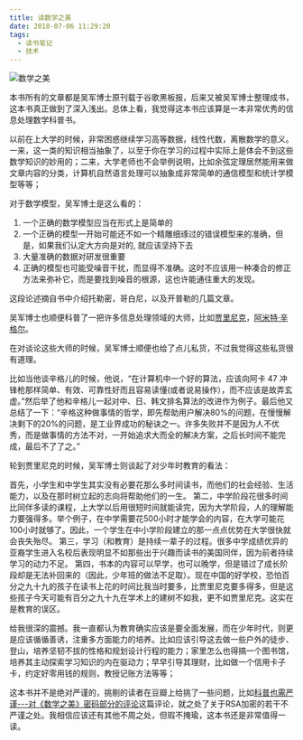 ```yaml
---
title: 读数学之美
date: 2018-07-06 11:29:20
tags:
  - 读书笔记
  - 技术
---
```


![数学之美](http://p48nfq8fw.bkt.clouddn.com/blogassets/%E6%95%B0%E5%AD%A6%E4%B9%8B%E7%BE%8E.jpg)

本书所有的文章都是吴军博士原刊载于谷歌黑板报，后来又被吴军博士整理成书，这本书真正做到了深入浅出。总体上看，我觉得这本书应该算是一本非常优秀的信息处理数学科普书。

以前在上大学的时候，非常困惑继续学习高等数据，线性代数，离散数学的意义。一来，这一类的知识相当抽象了，以至于你在学习的过程中实际上是体会不到这些数学知识的妙用的；二来，大学老师也不会举例说明，比如余弦定理居然能用来做文章内容的分类，计算机自然语言处理可以抽象成非常简单的通信模型和统计学模型等等；

对于数学模型，吴军博士是这么看的：


1. 一个正确的数学模型应当在形式上是简单的
2. 一个正确的模型一开始可能还不如一个精雕细琢过的错误模型来的准确，但是，如果我们认定大方向是对的, 就应该坚持下去
3. 大量准确的数据对研发很重要
4. 正确的模型也可能受噪音干扰，而显得不准确。这时不应该用一种凑合的修正方法来弥补它，而是要找到噪音的根源，这也许能通往重大的发现。


这段论述摘自书中介绍托勒密，哥白尼，以及开普勒的几篇文章。

吴军博士也顺便科普了一把许多信息处理领域的大师，比如[贾](https://baike.baidu.com/item/%E8%B4%BE%E9%87%8C%E5%B0%BC%E5%85%8B)[里](https://baike.baidu.com/item/%E8%B4%BE%E9%87%8C%E5%B0%BC%E5%85%8B)[尼](https://baike.baidu.com/item/%E8%B4%BE%E9%87%8C%E5%B0%BC%E5%85%8B)[克](https://baike.baidu.com/item/%E8%B4%BE%E9%87%8C%E5%B0%BC%E5%85%8B)，[阿](https://zh.wikipedia.org/zh-hans/%E9%98%BF%E7%B1%B3%E7%89%B9%C2%B7%E8%BE%9B%E6%A0%BC%E5%B0%94)[米](https://zh.wikipedia.org/zh-hans/%E9%98%BF%E7%B1%B3%E7%89%B9%C2%B7%E8%BE%9B%E6%A0%BC%E5%B0%94)[特](https://zh.wikipedia.org/zh-hans/%E9%98%BF%E7%B1%B3%E7%89%B9%C2%B7%E8%BE%9B%E6%A0%BC%E5%B0%94)[‧](https://zh.wikipedia.org/zh-hans/%E9%98%BF%E7%B1%B3%E7%89%B9%C2%B7%E8%BE%9B%E6%A0%BC%E5%B0%94)[辛](https://zh.wikipedia.org/zh-hans/%E9%98%BF%E7%B1%B3%E7%89%B9%C2%B7%E8%BE%9B%E6%A0%BC%E5%B0%94)[格](https://zh.wikipedia.org/zh-hans/%E9%98%BF%E7%B1%B3%E7%89%B9%C2%B7%E8%BE%9B%E6%A0%BC%E5%B0%94)[尔](https://zh.wikipedia.org/zh-hans/%E9%98%BF%E7%B1%B3%E7%89%B9%C2%B7%E8%BE%9B%E6%A0%BC%E5%B0%94)。

在对谈论这些大师的时候，吴军博士顺便也给了点儿私货，不过我觉得这些私货很有道理。

比如当他谈辛格儿的时候，他说，“在计算机中一个好的算法，应该向阿卡 47 冲锋枪那样简单、有效、可靠性好而且容易读懂(或者说易操作），而不应该是故弄玄虚。”然后举了他和辛格儿一起对中、日、韩文排名算法的改进作为例子。最后他又总结了一下：“辛格这种做事情的哲学，即先帮助用户解决80%的问题，在慢慢解决剩下的20%的问题，是工业界成功的秘诀之一。许多失败并不是因为人不优秀，而是做事情的方法不对，一开始追求大而全的解决方案，之后长时间不能完成，最后不了了之。”

轮到贾里尼克的时候，吴军博士则谈起了对少年时教育的看法：

首先，小学生和中学生其实没有必要花那么多时间读书，而他们的社会经验、生活能力，以及在那时树立起的志向将帮助他们的一生。
第二，中学阶段花很多时间比同伴多读的课程，上大学以后用很短时间就能读完，因为大学阶段，人的理解能力要强得多。举个例子，在中学需要花500小时才能学会的内容，在大学可能花100小时就够了。因此，一个学生在中小学阶段建立的那一点点优势在大学很快就会丧失殆尽。
第三，学习（和教育）是持续一辈子的过程。很多中学成绩优异的亚裔学生进入名校后表现明显不如那些出于兴趣而读书的美国同伴，因为前者持续学习的动力不足。
第四，书本的内容可以早学，也可以晚学，但是错过了成长阶段却是无法补回来的（因此，少年班的做法不足取）。现在中国的好学校，恐怕百分之九十九的孩子在读书上花的时间比我当时要多，比贾里尼克要多得多，但是这些孩子今天可能有百分之九十九在学术上的建树不如我，更不如贾里尼克。这实在是教育的误区。

给我很深的震撼。我一直都认为教育确实应该是要全面发展，而在少年时代，则更是应该循循善诱，注重多方面能力的培养。比如应该引导这去做一些户外的徒步、登山，培养坚韧不拔的性格和规划设计行程的能力；家里怎么也得搞一个图书馆，培养其主动探索学习知识的内在驱动力；早早引导其理财，比如做一个信用卡子卡，约定好零用钱的规则，教授记账方法等等；

这本书并不是绝对严谨的，挑剔的读者在豆瓣上给挑了一些问题，比如[科普也需严谨---对《数学之美》密码部分的评论](https://book.douban.com/review/5554209/)这篇评论，就之处了关于RSA加密的若干不严谨之处。我相信应该还有其他不周之处，但瑕不掩瑜，这本书还是非常值得一读。
